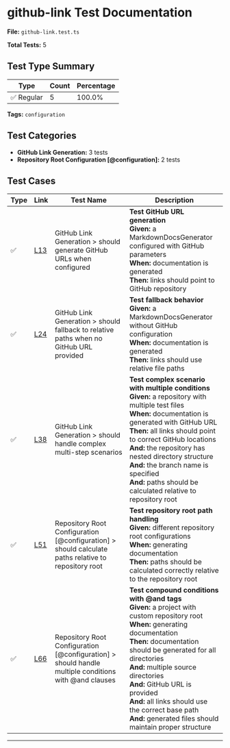 # github-link Test Documentation

**File:** `github-link.test.ts`

**Total Tests:** 5

## Test Type Summary

| Type | Count | Percentage |
|------|--------|------------|
| ✅ Regular | 5 | 100.0% |

**Tags:** `configuration`

## Test Categories

- **GitHub Link Generation:** 3 tests
- **Repository Root Configuration [@configuration]:** 2 tests

## Test Cases

| Type | Link | Test Name | Description |
|------|------|-----------|-------------|
| ✅ | [L13](src/test/github-link.test.ts#L13) | GitHub Link Generation > should generate GitHub URLs when configured | **Test GitHub URL generation**<br>**Given:** a MarkdownDocsGenerator configured with GitHub parameters<br>**When:** documentation is generated<br>**Then:** links should point to GitHub repository |
| ✅ | [L24](src/test/github-link.test.ts#L24) | GitHub Link Generation > should fallback to relative paths when no GitHub URL provided | **Test fallback behavior**<br>**Given:** a MarkdownDocsGenerator without GitHub configuration<br>**When:** documentation is generated<br>**Then:** links should use relative file paths |
| ✅ | [L38](src/test/github-link.test.ts#L38) | GitHub Link Generation > should handle complex multi-step scenarios | **Test complex scenario with multiple conditions**<br>**Given:** a repository with multiple test files<br>**When:** documentation is generated with GitHub URL<br>**Then:** all links should point to correct GitHub locations<br>**And:** the repository has nested directory structure<br>**And:** the branch name is specified<br>**And:** paths should be calculated relative to repository root |
| ✅ | [L51](src/test/github-link.test.ts#L51) | Repository Root Configuration [@configuration] > should calculate paths relative to repository root | **Test repository root path handling**<br>**Given:** different repository root configurations<br>**When:** generating documentation<br>**Then:** paths should be calculated correctly relative to the repository root |
| ✅ | [L66](src/test/github-link.test.ts#L66) | Repository Root Configuration [@configuration] > should handle multiple conditions with @and clauses | **Test compound conditions with @and tags**<br>**Given:** a project with custom repository root<br>**When:** generating documentation<br>**Then:** documentation should be generated for all directories<br>**And:** multiple source directories<br>**And:** GitHub URL is provided<br>**And:** all links should use the correct base path<br>**And:** generated files should maintain proper structure |

---

